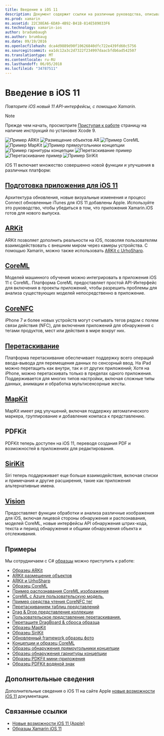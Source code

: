 ```yaml
---
title: Введение в iOS 11
description: Документ содержит ссылки на различные руководства, описывающие функции iOS 11, включая ARKit, CoreML, MapKit, PDFKit, SiriKit, framework концепции и многое другое.
ms.prod: xamarin
ms.assetid: 22C38EA6-6DA9-4B92-B41B-814E589033F6
ms.technology: xamarin-ios
author: bradumbaugh
ms.author: brumbaug
ms.date: 09/19/2016
ms.openlocfilehash: dca4d9889d90f10626840dfc722e439fd60c5756
ms.sourcegitcommit: ea1dc12a3c2d7322f234997daacbfdb6ad542507
ms.translationtype: MT
ms.contentlocale: ru-RU
ms.lasthandoff: 06/05/2018
ms.locfileid: "34787511"
---
```

# <a name="introduction-to-ios-11"></a>Введение в iOS 11

_Повторите iOS новый 11 API-интерфейсы, с помощью Xamarin._

> [!NOTE]
> Прежде чем начать, просмотрите [Приступая к работе](get-started.md) страницу на наличие инструкций по установке Xcode 9.

![Пример ARKit](images/arkit.png) ![Размещение объектов AR](images/arkit2.png) ![Пример CoreML](images/coreml.png) ![Пример MapKit](images/mapkit.png) ![Пример прямоугольники концепции](images/vision1.png) ![Пример гарнитуры концепции](images/vision2.png) ![Перетаскивание пример](images/drag-drop.png) ![Перетаскивание пример](images/drag-drop2.png) ![Пример SiriKit](images/sirikit.png)

iOS 11 включает множество совершенно новой функции и улучшения в различных платформ:

## <a name="preparing-your-app-for-ios-11updating-your-appindexmd"></a>[Подготовка приложения для iOS 11](updating-your-app/index.md)

Архитектура обновления, новые визуальные изменения и процесс Connect обновленные iTunes для iOS 11 добавлены Apple. Используйте это руководство, чтобы убедиться в том, что приложения Xamarin.iOS готов для нового выпуска.

## <a name="arkitarkitindexmd"></a>[ARKit](arkit/index.md)

ARKit позволяет дополнить реальности на iOS, позволяя пользователям взаимодействовать с внешним миром через камеры устройства.
С помощью Xamarin, можно также использовать [ARKit с UrhoSharp](arkit/urhosharp.md).

## <a name="coremlcoremlmd"></a>[CoreML](coreml.md)

Моделей машинного обучения можно интегрировать в приложения iOS 11 с CoreML. Платформа CoreML предоставляет простой API-Интерфейс для включения в проекты приложений, чтобы разрешить проблемы для анализа существующих моделей непосредственно в приложение.

## <a name="corenfccorenfcmd"></a>[CoreNFC](corenfc.md)

iPhone 7 и более новых устройств могут считывать тегов рядом с полем связи действия (NFC), для включения приложений для обнаружения с тегами продуктов, мест или действия в мире вокруг них.

## <a name="drag-and-dropdrag-and-dropmd"></a>[Перетаскивание](drag-and-drop.md)

Платформа перетаскивание обеспечивает поддержку всего операций ввода-вывода для перемещения данных по сенсорный ввод. На iPad можно перетащить как внутри, так и от других приложений; Хотя на iPhone, можно перетаскивать только в пределах одного приложения. Поддерживается для многих типов настройки, включая сложные типы данных, анимации и обработка мультисенсорные жесты.

## <a name="mapkitmapkitmd"></a>[MapKit](mapkit.md)

MapKit имеет ряд улучшений, включая поддержку автоматического маркера, группирование и добавление компаса к представлению.

## <a name="pdfkit"></a>PDFKit

PDFKit теперь доступен на iOS 11, переводя создания PDF и возможностей в приложениях для редактирования.

## <a name="sirikitsirikitmd"></a>[SiriKit](sirikit.md)

Siri теперь поддерживает еще больше взаимодействия, включая списки и примечания и другие расширения, такие как приложения альтернативные имена.

## <a name="visionvisionmd"></a>[Vision](vision.md)

Предоставляет функции обработки и анализа различные изображения для iOS, включая лицевой стороны обнаружения и распознавания, моделей CoreML, новые интерфейсы API обнаружения штрих-кода, текста и период обнаружения и общими обнаружения объекта и отслеживания.

## <a name="samples"></a>Примеры

Мы сотрудничаем с C# [образцы](https://developer.xamarin.com/samples/ios/iOS11/) можно приступить к работе:

* [Образец ARKit](https://developer.xamarin.com/samples/monotouch/ios11/ARKitSample/)
* [ARKit размещение объектов](https://developer.xamarin.com/samples/monotouch/ios11/ARKitPlacingObjects/)
* [ARKit и UrhoSharp](arkit/urhosharp.md)
* [Образец CoreML](https://developer.xamarin.com/samples/monotouch/ios11/CoreML)
* [Пример распознавания CoreML изображения](https://developer.xamarin.com/samples/monotouch/ios11/CoreMLImageRecognition)
* [CoreML с Azure пользовательскую модель.](https://developer.xamarin.com/samples/monotouch/ios11/CoreMLAzureModel)
* [Пример средства чтения CoreNFC тег](https://developer.xamarin.com/samples/monotouch/ios11/NFCTagReader/)
* [Перетаскиванием таблиц представлений](https://developer.xamarin.com/samples/monotouch/ios11/DragAndDropTableView)
* [Drag & Drop представление коллекции](https://developer.xamarin.com/samples/monotouch/ios11/DragAndDropCollectionView)
* [Пользовательское представление перетаскивания.](https://developer.xamarin.com/samples/monotouch/ios11/DragAndDropCustomView)
* [Перетащите DragBoard & сброса образца](https://developer.xamarin.com/samples/monotouch/ios11/DragAndDropDragBoard)
* [Образец MapKit](https://developer.xamarin.com/samples/monotouch/ios11/MapKitSample)
* [Образец SiriKit](https://developer.xamarin.com/samples/monotouch/ios11/SiriKitSample/)
* [Обновленный framework образец фото](https://developer.xamarin.com/samples/monotouch/ios11/SamplePhotoApp/)
* [Концепции и образец CoreML](https://developer.xamarin.com/samples/monotouch/ios11/CoreMLVision)
* [Образец обнаружения прямоугольники концепции](https://developer.xamarin.com/samples/monotouch/ios11/VisionRects)
* [Образец обнаружения гарнитуры концепции](https://developer.xamarin.com/samples/monotouch/ios11/VisionFaces)
* [Образец PDKFit мини-приложения](https://developer.xamarin.com/samples/monotouch/ios11/PDFAnnotationWidgetsAdvanced)
* [Образец PDFKit водяной знак](https://developer.xamarin.com/samples/monotouch/ios11/PDFDocumentWatermark)

## <a name="more-information"></a>Дополнительные сведения

Дополнительные сведения о iOS 11 на сайте Apple [новые возможности iOS 11](https://developer.apple.com/ios/) документации.


## <a name="related-links"></a>Связанные ссылки

- [Новые возможности iOS 11 (Apple)](https://developer.apple.com/ios/)
- [Образцы Xamarin iOS 11](https://developer.xamarin.com/samples/ios/iOS11/)
